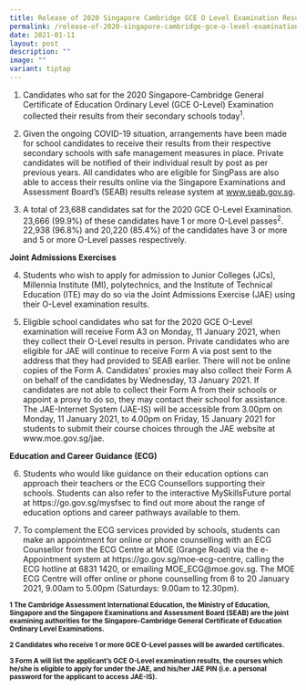 ```yaml
---
title: Release of 2020 Singapore Cambridge GCE O Level Examination Results
permalink: /release-of-2020-singapore-cambridge-gce-o-level-examination-results/
date: 2021-01-11
layout: post
description: ""
image: ""
variant: tiptap
---
```

<ol data-tight="true" class="tight">
<li>
<p>Candidates who sat for the 2020 Singapore-Cambridge General Certificate
of Education Ordinary Level (GCE O-Level) Examination collected their results
from their secondary schools today<sup>1</sup>.</p>
</li>
</ol>
<ol start="2" data-tight="true" class="tight">
<li>
<p>Given the ongoing COVID-19 situation, arrangements have been made for
school candidates to receive their results from their respective secondary
schools with safe management measures in place. Private candidates will
be notified of their individual result by post as per previous years. All
candidates who are eligible for SingPass are also able to access their
results online via the Singapore Examinations and Assessment Board’s (SEAB)
results release system at <a href="https://www.seab.gov.sg/" rel="noopener noreferrer nofollow" target="_blank"><u>www.seab.gov.sg</u></a>.</p>
<p></p>
</li>
<li>
<p>A total of 23,688 candidates sat for the 2020 GCE O-Level Examination.
23,666 (99.9%) of these candidates have 1 or more O-Level passes<sup>2</sup>.
22,938 (96.8%) and 20,220 (85.4%) of the candidates have 3 or more and
5 or more O-Level passes respectively.</p>
</li>
</ol>
<p><strong>Joint Admissions Exercises</strong>
</p>
<ol start="4" data-tight="true" class="tight">
<li>
<p>Students who wish to apply for admission to Junior Colleges (JCs), Millennia
Institute (MI), polytechnics, and the Institute of Technical Education
(ITE) may do so via the Joint Admissions Exercise (JAE) using their O-Level
examination results.</p>
<p></p>
</li>
<li>
<p>Eligible school candidates who sat for the 2020 GCE O-Level examination
will receive Form A3 on Monday, 11 January 2021, when they collect their
O-Level results in person. Private candidates who are eligible for JAE
will continue to receive Form A via post sent to the address that they
had provided to SEAB earlier. There will not be online copies of the Form
A. Candidates’ proxies may also collect their Form A on behalf of the candidates
by Wednesday, 13 January 2021. If candidates are not able to collect their
Form A from their schools or appoint a proxy to do so, they may contact
their school for assistance. The JAE-Internet System (JAE-IS) will be accessible
from 3.00pm on Monday, 11 January 2021, to 4.00pm on Friday, 15 January
2021 for students to submit their course choices through the JAE website
at www.moe.gov.sg/jae.</p>
</li>
</ol>
<p><strong>Education and Career Guidance (ECG)</strong>
</p>
<ol start="6" data-tight="true" class="tight">
<li>
<p>Students who would like guidance on their education options can approach
their teachers or the ECG Counsellors supporting their schools. Students
can also refer to the interactive MySkillsFuture portal at https://go.gov.sg/mysfsec
to find out more about the range of education options and career pathways
available to them.</p>
<p></p>
</li>
<li>
<p>To complement the ECG services provided by schools, students can make
an appointment for online or phone counselling with an ECG Counsellor from
the ECG Centre at MOE (Grange Road) via the e-Appointment system at https://go.gov.sg/moe-ecg-centre,
calling the ECG hotline at 6831 1420, or emailing MOE_ECG@moe.gov.sg. The
MOE ECG Centre will offer online or phone counselling from 6 to 20 January
2021, 9.00am to 5.00pm (Saturdays: 9.00am to 12.30pm).</p>
</li>
</ol>
<p><strong><sub>1 The Cambridge Assessment International Education, the Ministry of Education, Singapore and the Singapore Examinations and Assessment Board (SEAB) are the joint examining authorities for the Singapore-Cambridge General Certificate of Education Ordinary Level Examinations.</sub></strong>
</p>
<p><strong><sub>2 Candidates who receive 1 or more GCE O-Level passes will be awarded certificates.</sub></strong>
</p>
<p><strong><sub>3 Form A will list the applicant’s GCE O-Level examination results, the courses which he/she is eligible to apply for under the JAE, and his/her JAE PIN (i.e. a personal password for the applicant to access JAE-IS).</sub></strong>
</p>
<p></p>